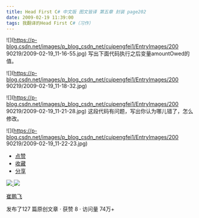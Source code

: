 ```yaml
---
title: Head First C# 中文版 图文皆译 第五章 封装 page202
date: 2009-02-19 11:39:00
tags: 我翻译的Head First C#（习作）
---
```

![](https://p-blog.csdn.net/images/p_blog_csdn_net/cuipengfei1/EntryImages/200
90219/2009-02-19_11-16-55.jpg) 写出下面代码执行之后变量amountOwed的值。

![](https://p-blog.csdn.net/images/p_blog_csdn_net/cuipengfei1/EntryImages/200
90219/2009-02-19_11-18-32.jpg)

![](https://p-blog.csdn.net/images/p_blog_csdn_net/cuipengfei1/EntryImages/200
90219/2009-02-19_11-21-28.jpg) 这段代码有问题，写出你认为哪儿错了，怎么修改。

![](https://p-blog.csdn.net/images/p_blog_csdn_net/cuipengfei1/EntryImages/200
90219/2009-02-19_11-22-23.jpg)

  * [ 点赞  ](javascript:;)
  * [ 收藏  ](javascript:;)
  * [ 分享 ](javascript:;)

[ ![](https://profile.csdnimg.cn/5/2/5/3_cuipengfei1)
![](https://g.csdnimg.cn/static/user-reg-year/1x/11.png)
](https://blog.csdn.net/cuipengfei1)

[ 崔鹏飞 ](https://blog.csdn.net/cuipengfei1)

发布了127 篇原创文章  ·  获赞 8  ·  访问量 74万+

